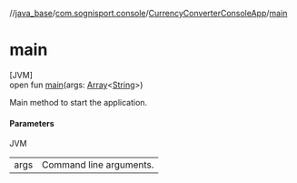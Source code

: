 //[java_base](../../../index.md)/[com.sognisport.console](../index.md)/[CurrencyConverterConsoleApp](index.md)/[main](main.md)

# main

[JVM]\
open fun [main](main.md)(args: [Array](https://kotlinlang.org/api/latest/jvm/stdlib/kotlin/-array/index.html)&lt;[String](https://docs.oracle.com/javase/8/docs/api/java/lang/String.html)&gt;)

Main method to start the application.

#### Parameters

JVM

| | |
|---|---|
| args | Command line arguments. |
